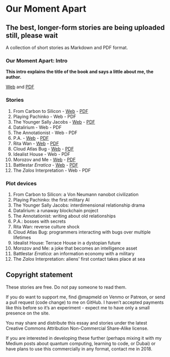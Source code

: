 # Our Moment Apart

## The best, longer-form stories are being uploaded still, please wait

A collection of short stories as Markdown and PDF format.

### Our Moment Apart: Intro

**This intro explains the title of the book and says a little about me, the author.**

<a href='https://github.com/mapmeld/our-moment-apart/blob/gh-pages/0-intro/0-intro.md'>Web</a>
and
<a href='https://github.com/mapmeld/our-moment-apart/raw/gh-pages/0-intro/0-intro.pdf'>PDF</a>

### Stories

1. From Carbon to Silicon - <a href='https://github.com/mapmeld/our-moment-apart/blob/gh-pages/1-from-carbon/1-from-carbon.md'>Web</a> - <a href='https://github.com/mapmeld/our-moment-apart/raw/gh-pages/1-from-carbon/1-from-carbon.pdf'>PDF</a>
2. Playing Pachinko - Web - PDF
3. The Younger Sally Jacobs - <a href='https://github.com/mapmeld/our-moment-apart/blob/gh-pages/3-sally-jacobs/3-sally-jacobs.md'>Web</a> - <a href='https://github.com/mapmeld/our-moment-apart/raw/gh-pages/3-sally-jacobs/3-sally-jacobs.pdf'>PDF</a>
4. Datalirium - Web - PDF
5. The Annotationist - Web - PDF
6. P.A. - <a href='https://github.com/mapmeld/our-moment-apart/blob/gh-pages/6-pa/6-pa.md'>Web</a> - <a href='https://github.com/mapmeld/our-moment-apart/raw/gh-pages/6-pa/6-pa.pdf'>PDF</a>
7. Rita Wan - <a href='https://github.com/mapmeld/our-moment-apart/blob/gh-pages/7-rita-wan/7-rita-wan.md'>Web</a> - <a href='https://github.com/mapmeld/our-moment-apart/raw/gh-pages/7-rita-wan/7-rita-wan.pdf'>PDF</a>
8. Cloud Atlas Bug - <a href='https://github.com/mapmeld/our-moment-apart/blob/gh-pages/8-cloud/8-cloud.md'>Web</a> - <a href='https://github.com/mapmeld/our-moment-apart/raw/gh-pages/8-cloud/8-cloud.pdf'>PDF</a>
9. Idealist House - Web - PDF
10. Morozov and Me - <a href='https://github.com/mapmeld/our-moment-apart/blob/gh-pages/10-morozov/10-morozov.md'>Web</a> - <a href='https://github.com/mapmeld/our-moment-apart/raw/gh-pages/10-morozov/10-morozov.pdf'>PDF</a>
11. Battlestar *Erratica* - <a href='https://github.com/mapmeld/our-moment-apart/blob/gh-pages/11-battlestar/11-battlestar.md'>Web</a> - <a href='https://github.com/mapmeld/our-moment-apart/raw/gh-pages/11-battlestar/11-battlestar.pdf'>PDF</a>
12. The *Zalos* Interpretation - Web - PDF

### Plot devices

1. From Carbon to Silicon: a Von Neumann nanobot civilization
2. Playing Pachinko: the first military AI
3. The Younger Sally Jacobs: interdimensional relationship drama
4. Datalirium: a runaway blockchain project
5. The Annotationist: writing about old relationships
6. P.A.: bosses with secrets
7. Rita Wan: reverse culture shock
8. Cloud Atlas Bug: programmers interacting with bugs over multiple lifetimes
9. Idealist House: Terrace House in a dystopian future
10. Morozov and Me: a joke that becomes an intelligence asset
11. Battlestar *Erratica*: an information economy with a military
12. The *Zalos* Interpretation: aliens' first contact takes place at sea

## Copyright statement

These stories are free. Do not pay someone to read them.

If you do want to support me, find @mapmeld on Venmo or Patreon, or send a pull request (code change) to me on GitHub. 
I haven’t accepted payments like this before so it’s an experiment - expect me to have only a small presence on the site.

You may share and distribute this essay and stories under the latest Creative Commons Attribution Non-Commercial Share-Alike license.

If you are interested in developing these further (perhaps mixing it with my Medium posts about quantum computing, learning to code, or Dubai) or have plans to use this commercially in any format, contact me in 2018.


